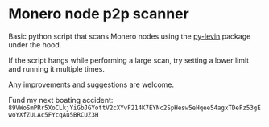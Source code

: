 # Monero node p2p scanner

Basic python script that scans Monero nodes using the [py-levin](https://github.com/sanderfoobar/py-levin) package under the hood.

If the script hangs while performing a large scan, try setting a lower limit and running it multiple times.

Any improvements and suggestions are welcome.

Fund my next boating accident: `89VWoSmPRr5XoCLkjYiGbJGYottV2cXYvF214K7EYNc2SpHesw5eHqee54agxTDeFz53gEwoYXfZULAc5FYcqAu5BRCUZ3H`
